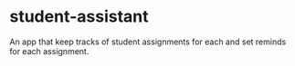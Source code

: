 # student-assistant
An app that keep tracks of student assignments for each and set reminds for each assignment.
